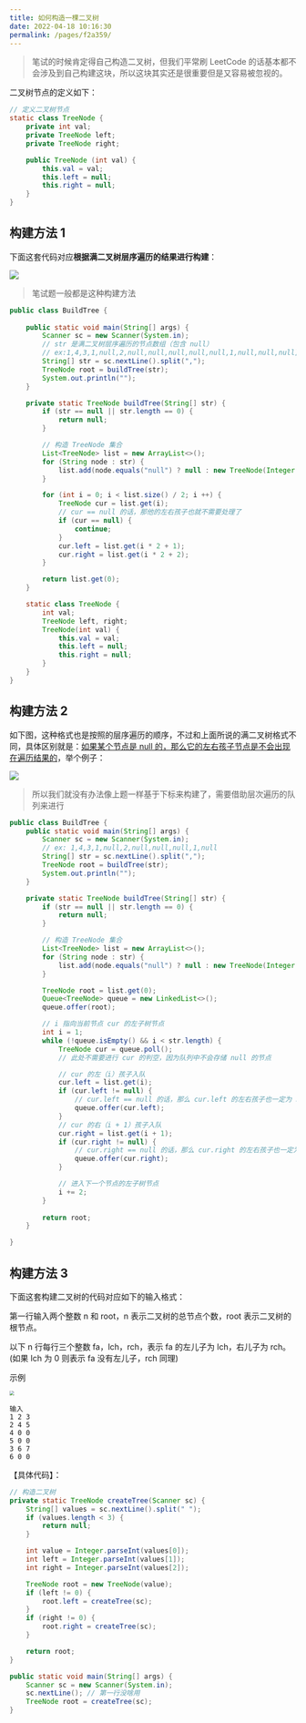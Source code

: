 ```yaml
---
title: 如何构造一棵二叉树
date: 2022-04-18 10:16:30
permalink: /pages/f2a359/
---
```

> 笔试的时候肯定得自己构造二叉树，但我们平常刷 LeetCode 的话基本都不会涉及到自己构建这块，所以这块其实还是很重要但是又容易被忽视的。

二叉树节点的定义如下：

```java
// 定义二叉树节点
static class TreeNode {
    private int val;
    private TreeNode left;
    private TreeNode right;

    public TreeNode (int val) {
        this.val = val;
        this.left = null;
        this.right = null;
    }
}
```

## 构建方法 1

下面这套代码对应**根据满二叉树层序遍历的结果进行构建**：

![](https://cs-wiki.oss-cn-shanghai.aliyuncs.com/img/20220420111704.png)

> 笔试题一般都是这种构建方法

```java
public class BuildTree {
    
    public static void main(String[] args) {
        Scanner sc = new Scanner(System.in);
        // str 是满二叉树层序遍历的节点数组（包含 null）
        // ex:1,4,3,1,null,2,null,null,null,null,null,1,null,null,null]
        String[] str = sc.nextLine().split(",");
        TreeNode root = buildTree(str);
        System.out.println("");
    }

    private static TreeNode buildTree(String[] str) {
        if (str == null || str.length == 0) {
            return null;
        }

        // 构造 TreeNode 集合
        List<TreeNode> list = new ArrayList<>();
        for (String node : str) {
            list.add(node.equals("null") ? null : new TreeNode(Integer.parseInt(node)));
        }

        for (int i = 0; i < list.size() / 2; i ++) {
            TreeNode cur = list.get(i);
            // cur == null 的话，那他的左右孩子也就不需要处理了
            if (cur == null) {
                continue;
            }
            cur.left = list.get(i * 2 + 1);
            cur.right = list.get(i * 2 + 2);
        }

        return list.get(0);
    }

    static class TreeNode {
        int val;
        TreeNode left, right;
        TreeNode(int val) {
            this.val = val;
            this.left = null;
            this.right = null;
        }
    }
}

```

## 构建方法 2

如下图，这种格式也是按照的层序遍历的顺序，不过和上面所说的满二叉树格式不同，具体区别就是：<u>如果某个节点是 null 的，那么它的左右孩子节点是不会出现在遍历结果的</u>，举个例子：

![](https://cs-wiki.oss-cn-shanghai.aliyuncs.com/img/20220420113440.png)

> 所以我们就没有办法像上题一样基于下标来构建了，需要借助层次遍历的队列来进行

```java
public class BuildTree {
    public static void main(String[] args) {
        Scanner sc = new Scanner(System.in);
        // ex: 1,4,3,1,null,2,null,null,null,1,null
        String[] str = sc.nextLine().split(",");
        TreeNode root = buildTree(str);
        System.out.println("");
    }

    private static TreeNode buildTree(String[] str) {
        if (str == null || str.length == 0) {
            return null;
        }

        // 构造 TreeNode 集合
        List<TreeNode> list = new ArrayList<>();
        for (String node : str) {
            list.add(node.equals("null") ? null : new TreeNode(Integer.parseInt(node)));
        }

        TreeNode root = list.get(0);
        Queue<TreeNode> queue = new LinkedList<>();
        queue.offer(root);

        // i 指向当前节点 cur 的左子树节点
        int i = 1;
        while (!queue.isEmpty() && i < str.length) {
            TreeNode cur = queue.poll();
            // 此处不需要进行 cur 的判空，因为队列中不会存储 null 的节点

            // cur 的左（i）孩子入队
            cur.left = list.get(i);
            if (cur.left != null) {
                // cur.left == null 的话，那么 cur.left 的左右孩子也一定为 null，就不用入队构建了
                queue.offer(cur.left);
            }
            // cur 的右（i + 1）孩子入队
            cur.right = list.get(i + 1);
            if (cur.right != null) {
                // cur.right == null 的话，那么 cur.right 的左右孩子也一定为 null，就不用入队构建了
                queue.offer(cur.right);
            }

            // 进入下一个节点的左子树节点
            i += 2;
        }
        
        return root;
    }

}

```



## 构建方法 3

下面这套构建二叉树的代码对应如下的输入格式：

第一行输入两个整数 n 和 root，n 表示二叉树的总节点个数，root 表示二叉树的根节点。

以下 n 行每行三个整数 fa，lch，rch，表示 fa 的左儿子为 lch，右儿子为 rch。(如果 lch 为 0 则表示 fa 没有左儿子，rch 同理)

示例

<img src="https://cs-wiki.oss-cn-shanghai.aliyuncs.com/img/20220305103621.png" style="zoom:50%;" />

```
输入
1 2 3
2 4 5
4 0 0
5 0 0
3 6 7
6 0 0
```

【具体代码】：

```java
// 构造二叉树
private static TreeNode createTree(Scanner sc) {
    String[] values = sc.nextLine().split(" ");
    if (values.length < 3) {
        return null;
    }

    int value = Integer.parseInt(values[0]);
    int left = Integer.parseInt(values[1]);
    int right = Integer.parseInt(values[2]);

    TreeNode root = new TreeNode(value);
    if (left != 0) {
        root.left = createTree(sc);
    }
    if (right != 0) {
        root.right = createTree(sc);
    }

    return root;
}

public static void main(String[] args) {
    Scanner sc = new Scanner(System.in);
    sc.nextLine(); // 第一行没啥用
    TreeNode root = createTree(sc);
}
```

